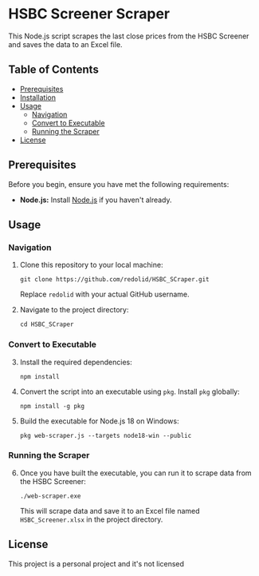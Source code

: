 
# HSBC Screener Scraper

This Node.js script scrapes the last close prices from the HSBC Screener and saves the data to an Excel file.

## Table of Contents

- [Prerequisites](#prerequisites)
- [Installation](#installation)
- [Usage](#usage)
  - [Navigation](#navigation)
  - [Convert to Executable](#convert-to-executable)
  - [Running the Scraper](#running-the-scraper)
- [License](#license)

## Prerequisites

Before you begin, ensure you have met the following requirements:

- **Node.js:** Install [Node.js](https://nodejs.org/) if you haven't already.

## Usage

### Navigation

1. Clone this repository to your local machine:

   ```
   git clone https://github.com/redolid/HSBC_SCraper.git
   ```

   Replace `redolid` with your actual GitHub username.

2. Navigate to the project directory:

   ```
   cd HSBC_SCraper
   ```

### Convert to Executable

3. Install the required dependencies:

   ```
   npm install
   ```

4. Convert the script into an executable using `pkg`. Install `pkg` globally:

   ```
   npm install -g pkg
   ```

5. Build the executable for Node.js 18 on Windows:

   ```
   pkg web-scraper.js --targets node18-win --public
   ```

### Running the Scraper

6. Once you have built the executable, you can run it to scrape data from the HSBC Screener:

   ```
   ./web-scraper.exe
   ```

   This will scrape data and save it to an Excel file named `HSBC_Screener.xlsx` in the project directory.

## License

This project is a personal project and it's not licensed
